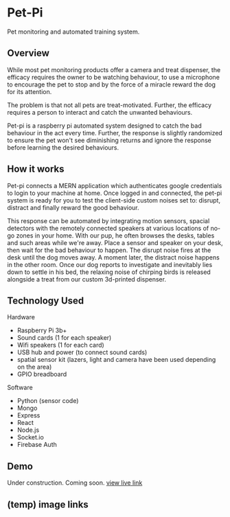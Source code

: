 # Pet-Pi
Pet monitoring and automated training system.

## Overview
While most pet monitoring products offer a camera and treat dispenser, the efficacy requires the owner to be watching behaviour, to use a microphone to encourage the pet to stop and by the force of a miracle reward the dog for its attention.

The problem is that not all pets are treat-motivated. Further, the efficacy requires a person to interact and catch the unwanted behaviours. 

Pet-pi is a raspberry pi automated system designed to catch the bad behaviour in the act every time. Further, the response is slightly randomized to ensure the pet won't see diminishing returns and ignore the response before learning the desired behaviours.

## How it works
Pet-pi connects a MERN application which authenticates google credentials to login to your machine at home. Once logged in and connected, the pet-pi system is ready for you to test the client-side custom noises set to: disrupt, distract and finally reward the good behaviour.

This response can be automated by integrating motion sensors, spacial detectors with the remotely connected speakers at various locations of no-go zones in your home. With our pup, he often browses the desks, tables and such areas while we're away. Place a sensor and speaker on your desk, then wait for the bad behaviour to happen. The disrupt noise fires at the desk until the dog moves away. A moment later, the distract noise happens in the other room. Once our dog reports to investigate and inevitably lies down to settle in his bed, the relaxing noise of chirping birds is released alongside a treat from our custom 3d-printed dispenser.

## Technology Used
Hardware
* Raspberry Pi 3b+
* Sound cards (1 for each speaker)
* Wifi speakers (1 for each card)
* USB hub and power (to connect sound cards)
* spatial sensor kit (lazers, light and camera have been used depending on the area)
* GPIO breadboard

Software
* Python (sensor code)
* Mongo 
* Express
* React
* Node.js
* Socket.io
* Firebase Auth

## Demo
Under construction. Coming soon.
[view live link](https://pet-pi.herokuapp.com/)


## (temp) image links
